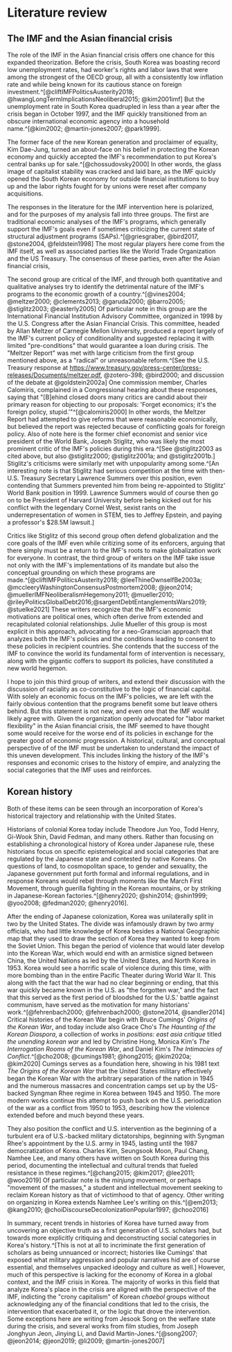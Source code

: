 # Literature review

## The IMF and the Asian financial crisis

The role of the IMF in the Asian financial crisis offers one
chance for this expanded theorization. Before the crisis, South
Korea was boasting record low unemployment rates, had worker's
rights and labor laws that were among the strongest of the OECD
group, all with a consistently low inflation rate and while
being known for its cautious stance on foreign
investment.^[@cliftIMFPoliticsAusterity2018;
@hwangLongTermImplicationsNeoliberal2015; @kim2001imf] But the
unemployment rate in South Korea quadrupled in less than a year
after the crisis began in October 1997, and the IMF quickly
transitioned from an obscure international economic agency into
a household name.^[@kim2002; @martin-jones2007; @park1999].

The former face of the new Korean generation and proclaimer of
equality, Kim Dae-Jung, turned an about-face on his belief in
protecting the Korean economy and quickly accepted the IMF's
recommendation to put Korea's central banks up for
sale.^[@chossudovsky2000] In other words, the glass image of
capitalist stability was cracked and laid bare, as the IMF
quickly opened the South Korean economy for outside financial
institutions to buy up and the labor rights fought for by
unions were reset after company acquisitions.

The responses in the literature for the IMF intervention here
is polarized, and for the purposes of my analysis fall into
three groups. The first are traditional economic analyses of
the IMF's programs, which generally support the IMF's goals
even if sometimes criticizing the current state of structural
adjustment programs (SAPs).^[@griesgraber, @bird2017,
@stone2004, @feldstein1998] The most regular players here come
from the IMF itself, as well as associated parties like the
World Trade Organization and the US Treasury. The consensus of
these parties, even after the Asian financial crisis,

The second group are critical of the IMF, and through both
quantitative and qualitative analyses try to identify the
detrimental nature of the IMF's programs to the economic growth
of a country.^[@vines2004; @meltzer2000; @clements2013;
@garuda2000; @barro2005; @stiglitz2003; @easterly2005] Of
particular note in this group are the International Financial
Institution Advisory Committee, organized in 1998 by the U.S.
Congress after the Asian Financial Crisis. This committee,
headed by Allan Meltzer of Carnegie Mellon University, produced
a report largely of the IMF's current policy of conditionality
and suggested replacing it with limited "pre-conditions" that
would guarantee a loan during crisis. The "Meltzer Report" was
met with large criticism from the first group mentioned above,
as a "radical" or unreasonable reform.^[See the U.S. Treasury
response at
<https://www.treasury.gov/press-center/press-releases/Documents/meltzer.pdf>,
@zotero-398; @bird2000; and discussion of the debate at
@goldstein2002a] One commission member, Charles Calomiris,
complained in a Congressional hearing about these responses,
saying that "[B]ehind closed doors many critics are candid
about their primary reason for objecting to our proposals:
'Forget economics; it's the foreign policy,
stupid.'"^[@calomiris2000] In other words, the Meltzer Report
had attempted to give reforms that were reasonable
economically, but believed the report was rejected because of
conflicting goals for foreign policy. Also of note here is the
former chief economist and senior vice president of the World
Bank, Joseph Stiglitz, who was likely the most prominent critic
of the IMF's policies during this era.^[See @stiglitz2003 as
cited above, but also @stiglitz2000; @stiglitz2001a; and
@stiglitz2001b.] Stiglitz's criticisms were similarly met with
unpopularity among some.^[An interesting note is that Stiglitz
had serious competition at the time with then-U.S. Treasury
Secretary Lawrence Summers over this position, even contending
that Summers prevented him from being re-appointed to Stiglitz'
World Bank position in 1999. Lawrence Summers would of course
then go on to be President of Harvard University before being
kicked out for his conflict with the legendary Cornel West,
sexist rants on the underrepresentation of women in STEM, ties
to Jeffrey Epstein, and paying a professor's $28.5M lawsuit.]

Critics like Stiglitz of this second group often defend
globalization and the core goals of the IMF even while
critizing some of its enforcers, arguing that there simply must
be a return to the IMF's roots to make globalization work for
everyone. In contrast, the third group of writers on the IMF
take issue not only with the IMF's implementations of its
mandate but also the conceptual grounding on which these
programs are made.^[@cliftIMFPoliticsAusterity2018;
@leeThineOwnselfBe2003a;
@mccleeryWashingtonConsensusPostmortem2008; @jeon2014;
@muellerIMFNeoliberalismHegemony2011; @mueller2010;
@rileyPoliticsGlobalDebt2016;@sargentDebtEntanglementsWars2019;
@stuelke2021] These writers recognize that the IMF's economic
motivations are political ones, which often derive from
extended and recapitulated colonial relationships. Julie
Mueller of this group is most explicit in this approach,
advocating for a neo-Gramscian approach that analyzes both the
IMF's policies and the conditions leading to consent to these
policies in recipient countries. She contends that the success
of the IMF to convince the world its fundamental form of
intervention is necessary, along with the gigantic coffers to
support its policies, have constituted a new world hegemon.

I hope to join this third group of writers, and extend their
discussion with the discussion of raciality as co-constitutive
to the logic of financial capital. With solely an economic
focus on the IMF's policies, we are left with the fairly
obvious contention that the programs benefit some but leave
others behind. But this statement is not new, and even one that
the IMF would likely agree with. Given the organization openly
advocated for "labor market flexibility" in the Asian financial
crisis, the IMF seemed to have thought some would receive for
the worse end of its policies in exchange for the greater good
of economic progression. A historical, cultural, and conceptual
perspective of of the IMF must be undertaken to understand the
impact of this uneven development. This includes linking the
history of the IMF's responses and economic crises to the
history of empire, and analyzing the social categories that the
IMF uses and reinforces.

## Korean history

Both of these items can be seen through an incorporation of
Korea's historical trajectory and relationship with the United
States.

Historians of colonial Korea today include Theodore Jun Yoo,
Todd Henry, Gi-Wook Shin, David Fedman, and many others. Rather
than focusing on establishing a chronological history of Korea
under Japanese rule, these historians focus on specific
epistemelogical and social categories that are regulated by the
Japanese state and contested by native Koreans. On questions of
land, to cosmopolitan space, to gender and sexuality, the
Japanese government put forth formal and informal regulations,
and in response Koreans would rebel through moments like the
March First Movement, through guerilla fighting in the Korean
mountains, or by striking in Japanese-Korean
factories.^[@henry2020; @shin2014; @shin1999; @yoo2008;
@fedman2020; @henry2016].

After the ending of Japanese colonization, Korea was
unilaterally split in two by the United States. The divide was
infamously drawn by two army officials, who had little
knowledge of Korea besides a National Geographic map that they
used to draw the section of Korea they wanted to keep from the
Soviet Union. This began the period of violence that would
later develop into the Korean War, which would end with an
armistice signed between China, the United Nations as led by
the United States, and North Korea in 1953. Korea would see a
horrific scale of violence during this time, with more bombing
than in the entire Pacific Theater during World War II. This
along with the fact that the war had no clear beginning or
ending, that this war quickly became known in the U.S. as "the
forgotten war," and the fact that this served as the first
period of bloodshed for the U.S.' battle against communism,
have served as the motivation for many historians'
work.^[@fehrenbach2000; @fehrenbach2000; @stone2014,
@sandler2014] Critical histories of the Korean War begin with
Bruce Cumings' _Origins of the Korean War_, and today include
also Grace Cho's _The Haunting of the Korean Diaspora_, a
collection of works in _positions: east asia critique_ titled
_the unending korean war_ and led by Christine Hong, Monica
Kim's _The Interrogation Rooms of the Korean War_, and Daniel
Kim's _The Intimacies of Conflict_.^[@cho2008; @cumings1981;
@hong2015; @kim2020a; @kim2020] Cumings serves as a foundation
here, showing in his 1981 text _The Origins of the Korean War_
that the United States military effectively began the Korean
War with the arbitrary separation of the nation in 1945 and the
numerous massacres and concentration camps set up by the
US-backed Syngman Rhee regime in Korea between 1945 and 1950.
The more modern works continue this attempt to push back on the
U.S. periodization of the war as a conflict from 1950 to 1953,
describing how the violence extended before and much beyond
these years.

They also position the conflict and U.S. intervention as the
beginning of a turbulent era of U.S.-backed military
dictatorships, beginning with Syngman Rhee's appointment by the
U.S. army in 1945, lasting until the 1987 democratization of
Korea. Charles Kim, Seungsook Moon, Paul Chang, Namhee Lee, and
many others have written on South Korea during this period,
documenting the intellectual and cultural trends that fueled
resistance in these regimes.^[@chang2015; @kim2017; @lee2011;
@woo2019] Of particular note is the _minjung_ movement, or
perhaps "movement of the masses," a student and intellectual
movement seeking to reclaim Korean history as that of
victimhood to that of agency. Other writing on organizing in
Korea extends Namhee Lee's writing on this.^[@em2013;
@kang2010; @choiDiscourseDecolonizationPopular1997; @choo2016]

In summary, recent trends in histories of Korea have turned
away from uncovering an objective truth as a first generation
of U.S. scholars had, but towards more explicitly critiquing
and deconstructing social categories in Korea's history.^[This
is not at all to incriminate the first generation of scholars
as being unnuanced or incorrect; histories like Cumings' that
exposed what military aggression and popular narratives hid are
of course essential, and themselves unpacked ideology and
culture as well.] However, much of this perspective is lacking
for the economy of Korea in a global context, and the IMF
crisis in Korea. The majority of works in this field that
analyze Korea's place in the crisis are aligned with the
perspective of the IMF, indicting the "crony capitalism" of
Korean _chaebol_ groups without acknowledging any of the
financial conditions that led to the crisis, the intervention
that exacerbated it, or the logic that drove the intervention.
Some exceptions here are writing from Jesook Song on the
welfare state during the crisis, and several works from film
studies, from Joseph Jonghyun Jeon, Jinying Li, and David
Martin-Jones.^[@song2007; @jeon2014; @jeon2019; @li2009;
@martin-jones2007]
